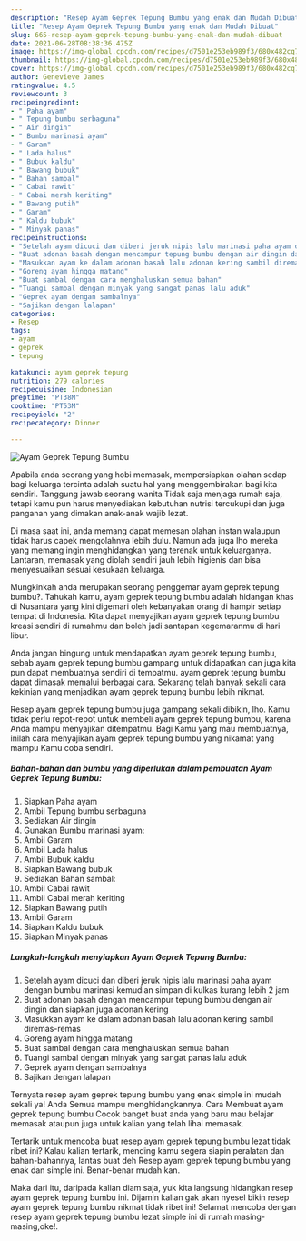 ```yaml
---
description: "Resep Ayam Geprek Tepung Bumbu yang enak dan Mudah Dibuat"
title: "Resep Ayam Geprek Tepung Bumbu yang enak dan Mudah Dibuat"
slug: 665-resep-ayam-geprek-tepung-bumbu-yang-enak-dan-mudah-dibuat
date: 2021-06-28T08:38:36.475Z
image: https://img-global.cpcdn.com/recipes/d7501e253eb989f3/680x482cq70/ayam-geprek-tepung-bumbu-foto-resep-utama.jpg
thumbnail: https://img-global.cpcdn.com/recipes/d7501e253eb989f3/680x482cq70/ayam-geprek-tepung-bumbu-foto-resep-utama.jpg
cover: https://img-global.cpcdn.com/recipes/d7501e253eb989f3/680x482cq70/ayam-geprek-tepung-bumbu-foto-resep-utama.jpg
author: Genevieve James
ratingvalue: 4.5
reviewcount: 3
recipeingredient:
- " Paha ayam"
- " Tepung bumbu serbaguna"
- " Air dingin"
- " Bumbu marinasi ayam"
- " Garam"
- " Lada halus"
- " Bubuk kaldu"
- " Bawang bubuk"
- " Bahan sambal"
- " Cabai rawit"
- " Cabai merah keriting"
- " Bawang putih"
- " Garam"
- " Kaldu bubuk"
- " Minyak panas"
recipeinstructions:
- "Setelah ayam dicuci dan diberi jeruk nipis lalu marinasi paha ayam dengan bumbu marinasi kemudian simpan di kulkas kurang lebih 2 jam"
- "Buat adonan basah dengan mencampur tepung bumbu dengan air dingin dan siapkan juga adonan kering"
- "Masukkan ayam ke dalam adonan basah lalu adonan kering sambil diremas-remas"
- "Goreng ayam hingga matang"
- "Buat sambal dengan cara menghaluskan semua bahan"
- "Tuangi sambal dengan minyak yang sangat panas lalu aduk"
- "Geprek ayam dengan sambalnya"
- "Sajikan dengan lalapan"
categories:
- Resep
tags:
- ayam
- geprek
- tepung

katakunci: ayam geprek tepung 
nutrition: 279 calories
recipecuisine: Indonesian
preptime: "PT38M"
cooktime: "PT53M"
recipeyield: "2"
recipecategory: Dinner

---
```



![Ayam Geprek Tepung Bumbu](https://img-global.cpcdn.com/recipes/d7501e253eb989f3/680x482cq70/ayam-geprek-tepung-bumbu-foto-resep-utama.jpg)

Apabila anda seorang yang hobi memasak, mempersiapkan olahan sedap bagi keluarga tercinta adalah suatu hal yang menggembirakan bagi kita sendiri. Tanggung jawab seorang  wanita Tidak saja menjaga rumah saja, tetapi kamu pun harus menyediakan kebutuhan nutrisi tercukupi dan juga panganan yang dimakan anak-anak wajib lezat.

Di masa  saat ini, anda memang dapat memesan olahan instan walaupun tidak harus capek mengolahnya lebih dulu. Namun ada juga lho mereka yang memang ingin menghidangkan yang terenak untuk keluarganya. Lantaran, memasak yang diolah sendiri jauh lebih higienis dan bisa menyesuaikan sesuai kesukaan keluarga. 



Mungkinkah anda merupakan seorang penggemar ayam geprek tepung bumbu?. Tahukah kamu, ayam geprek tepung bumbu adalah hidangan khas di Nusantara yang kini digemari oleh kebanyakan orang di hampir setiap tempat di Indonesia. Kita dapat menyajikan ayam geprek tepung bumbu kreasi sendiri di rumahmu dan boleh jadi santapan kegemaranmu di hari libur.

Anda jangan bingung untuk mendapatkan ayam geprek tepung bumbu, sebab ayam geprek tepung bumbu gampang untuk didapatkan dan juga kita pun dapat membuatnya sendiri di tempatmu. ayam geprek tepung bumbu dapat dimasak memalui berbagai cara. Sekarang telah banyak sekali cara kekinian yang menjadikan ayam geprek tepung bumbu lebih nikmat.

Resep ayam geprek tepung bumbu juga gampang sekali dibikin, lho. Kamu tidak perlu repot-repot untuk membeli ayam geprek tepung bumbu, karena Anda mampu menyajikan ditempatmu. Bagi Kamu yang mau membuatnya, inilah cara menyajikan ayam geprek tepung bumbu yang nikamat yang mampu Kamu coba sendiri.

<!--inarticleads1-->

##### Bahan-bahan dan bumbu yang diperlukan dalam pembuatan Ayam Geprek Tepung Bumbu:

1. Siapkan  Paha ayam
1. Ambil  Tepung bumbu serbaguna
1. Sediakan  Air dingin
1. Gunakan  Bumbu marinasi ayam:
1. Ambil  Garam
1. Ambil  Lada halus
1. Ambil  Bubuk kaldu
1. Siapkan  Bawang bubuk
1. Sediakan  Bahan sambal:
1. Ambil  Cabai rawit
1. Ambil  Cabai merah keriting
1. Siapkan  Bawang putih
1. Ambil  Garam
1. Siapkan  Kaldu bubuk
1. Siapkan  Minyak panas




<!--inarticleads2-->

##### Langkah-langkah menyiapkan Ayam Geprek Tepung Bumbu:

1. Setelah ayam dicuci dan diberi jeruk nipis lalu marinasi paha ayam dengan bumbu marinasi kemudian simpan di kulkas kurang lebih 2 jam
1. Buat adonan basah dengan mencampur tepung bumbu dengan air dingin dan siapkan juga adonan kering
1. Masukkan ayam ke dalam adonan basah lalu adonan kering sambil diremas-remas
1. Goreng ayam hingga matang
1. Buat sambal dengan cara menghaluskan semua bahan
1. Tuangi sambal dengan minyak yang sangat panas lalu aduk
1. Geprek ayam dengan sambalnya
1. Sajikan dengan lalapan




Ternyata resep ayam geprek tepung bumbu yang enak simple ini mudah sekali ya! Anda Semua mampu menghidangkannya. Cara Membuat ayam geprek tepung bumbu Cocok banget buat anda yang baru mau belajar memasak ataupun juga untuk kalian yang telah lihai memasak.

Tertarik untuk mencoba buat resep ayam geprek tepung bumbu lezat tidak ribet ini? Kalau kalian tertarik, mending kamu segera siapin peralatan dan bahan-bahannya, lantas buat deh Resep ayam geprek tepung bumbu yang enak dan simple ini. Benar-benar mudah kan. 

Maka dari itu, daripada kalian diam saja, yuk kita langsung hidangkan resep ayam geprek tepung bumbu ini. Dijamin kalian gak akan nyesel bikin resep ayam geprek tepung bumbu nikmat tidak ribet ini! Selamat mencoba dengan resep ayam geprek tepung bumbu lezat simple ini di rumah masing-masing,oke!.


